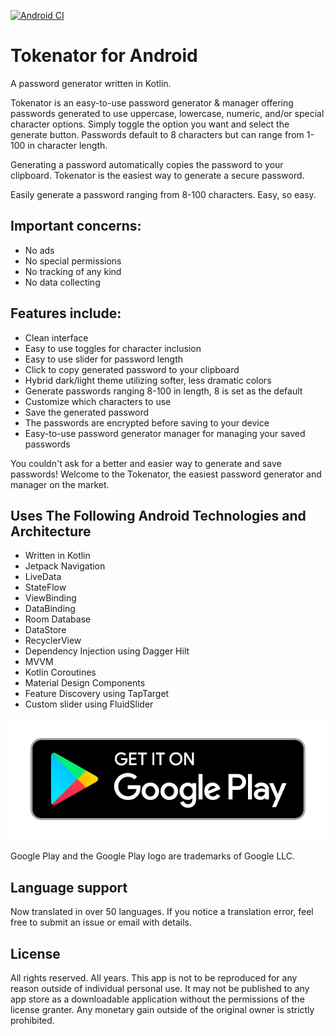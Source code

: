[![Android CI](https://github.com/JoshLudahl/Tokenator/actions/workflows/android.yml/badge.svg)](https://github.com/JoshLudahl/Tokenator/actions/workflows/android.yml)
# Tokenator for Android
A password generator written in Kotlin. 

Tokenator is an easy-to-use password generator & manager offering passwords generated to use uppercase, lowercase, numeric, and/or special character options. 
Simply toggle the option you want and select the generate button. Passwords default to 8 characters but can range from 1-100 in character length.

Generating a password automatically copies the password to your clipboard. Tokenator is the easiest way to generate a secure password.

Easily generate a password ranging from 8-100 characters. Easy, so easy. 

## Important concerns:
* No ads
* No special permissions
* No tracking of any kind
* No data collecting

## Features include:
* Clean interface
* Easy to use toggles for character inclusion
* Easy to use slider for password length
* Click to copy generated password to your clipboard
* Hybrid dark/light theme utilizing softer, less dramatic colors
* Generate passwords ranging 8-100 in length, 8 is set as the default
* Customize which characters to use 
* Save the generated password
* The passwords are encrypted before saving to your device
* Easy-to-use password generator manager for managing your saved passwords

You couldn't ask for a better and easier way to generate and save passwords! Welcome to the Tokenator, the easiest password generator and manager on the market.

## Uses The Following Android Technologies and Architecture
* Written in Kotlin
* Jetpack Navigation
* LiveData
* StateFlow 
* ViewBinding
* DataBinding 
* Room Database
* DataStore 
* RecyclerView
* Dependency Injection using Dagger Hilt  
* MVVM
* Kotlin Coroutines
* Material Design Components
* Feature Discovery using TapTarget
* Custom slider using FluidSlider

[![Play Store](https://github.com/JoshLudahl/Tokenator/blob/master/google-play-badge.png)](https://play.google.com/store/apps/details?id=com.token.tokenator)

Google Play and the Google Play logo are trademarks of Google LLC.

## Language support
Now translated in over 50 languages. If you notice a translation error, feel free to submit an issue or email with details.

## License
All rights reserved. All years. This app is not to be reproduced for any reason outside of individual personal use. 
It may not be published to any app store as a downloadable application without the permissions of the license granter. 
Any monetary gain outside of the original owner is strictly prohibited.
